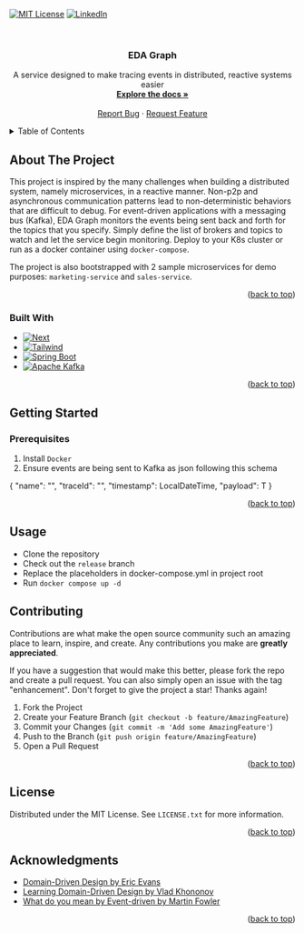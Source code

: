<a name="readme-top"></a>
[![MIT License][license-shield]][license-url]
[![LinkedIn][linkedin-shield]][linkedin-url]



<!-- PROJECT LOGO -->
<br />
<div align="center">
  <h3 align="center">EDA Graph</h3>

  <p align="center">
    A service designed to make tracing events in distributed, reactive systems easier
    <br />
    <a href="https://github.com/ShababKarim/eda-graph"><strong>Explore the docs »</strong></a>
    <br />
    <br />
    <a href="https://github.com/ShababKarim/eda-graph/issues">Report Bug</a>
    ·
    <a href="https://github.com/ShababKarim/eda-graph/issues">Request Feature</a>
  </p>
</div>



<!-- TABLE OF CONTENTS -->
<details>
  <summary>Table of Contents</summary>
  <ol>
    <li>
      <a href="#about-the-project">About The Project</a>
      <ul>
        <li><a href="#built-with">Built With</a></li>
      </ul>
    </li>
    <li>
      <a href="#getting-started">Getting Started</a>
      <ul>
        <li><a href="#prerequisites">Prerequisites</a></li>
      </ul>
    </li>
    <li><a href="#usage">Usage</a></li>
    <li><a href="#contributing">Contributing</a></li>
    <li><a href="#license">License</a></li>
    <li><a href="#acknowledgments">Acknowledgments</a></li>
  </ol>
</details>



<!-- ABOUT THE PROJECT -->
## About The Project

This project is inspired by the many challenges when building a distributed system, namely microservices, in a reactive manner. 
Non-p2p and asynchronous communication patterns lead to non-deterministic behaviors that are difficult to debug.
For event-driven applications with a messaging bus (Kafka), EDA Graph monitors the events being sent back and forth for
the topics that you specify. Simply define the list of brokers and topics to watch and let the service begin monitoring.
Deploy to your K8s cluster or run as a docker container using `docker-compose`.

The project is also bootstrapped with 2 sample microservices for demo purposes: `marketing-service` and `sales-service`.

<p align="right">(<a href="#readme-top">back to top</a>)</p>



### Built With


* [![Next][Next.js]][Next-url]
* [![Tailwind][Tailwind]][Tailwind-url]
* [![Spring Boot][Spring-Boot]][Spring-url]
* [![Apache Kafka][Kafka]][Kafka-url]

<p align="right">(<a href="#readme-top">back to top</a>)</p>



<!-- GETTING STARTED -->
## Getting Started

### Prerequisites

1. Install `Docker`
2. Ensure events are being sent to Kafka as json following this schema

{
    "name": "",
    "traceId": "",
    "timestamp": LocalDateTime,
    "payload": T
}

<p align="right">(<a href="#readme-top">back to top</a>)</p>


<!-- USAGE EXAMPLES -->
## Usage

* Clone the repository
* Check out the `release` branch
* Replace the placeholders in docker-compose.yml in project root
* Run `docker compose up -d`


<!-- CONTRIBUTING -->
## Contributing

Contributions are what make the open source community such an amazing place to learn, inspire, and create. Any contributions you make are **greatly appreciated**.

If you have a suggestion that would make this better, please fork the repo and create a pull request. You can also simply open an issue with the tag "enhancement".
Don't forget to give the project a star! Thanks again!

1. Fork the Project
2. Create your Feature Branch (`git checkout -b feature/AmazingFeature`)
3. Commit your Changes (`git commit -m 'Add some AmazingFeature'`)
4. Push to the Branch (`git push origin feature/AmazingFeature`)
5. Open a Pull Request

<p align="right">(<a href="#readme-top">back to top</a>)</p>

<!-- LICENSE -->
## License

Distributed under the MIT License. See `LICENSE.txt` for more information.

<p align="right">(<a href="#readme-top">back to top</a>)</p>


<!-- ACKNOWLEDGMENTS -->
## Acknowledgments

* [Domain-Driven Design by Eric Evans](https://www.amazon.com/Domain-Driven-Design-Tackling-Complexity-Software/dp/0321125215)
* [Learning Domain-Driven Design by Vlad Khononov](https://www.amazon.com/Learning-Domain-Driven-Design-Aligning-Architecture/dp/1098100131)
* [What do you mean by Event-driven by Martin Fowler](https://martinfowler.com/articles/201701-event-driven.html)

<p align="right">(<a href="#readme-top">back to top</a>)</p>



<!-- MARKDOWN LINKS & IMAGES -->
<!-- https://www.markdownguide.org/basic-syntax/#reference-style-links -->
[contributors-shield]: https://img.shields.io/github/contributors/ShababKarim/eda-graph.svg?style=for-the-badge
[contributors-url]: https://github.com/ShababKarim/eda-graph/graphs/contributors
[forks-shield]: https://img.shields.io/github/forks/ShababKarim/eda-graph.svg?style=for-the-badge
[forks-url]: https://github.com/ShababKarim/eda-graph/network/members
[stars-shield]: https://img.shields.io/github/stars/ShababKarim/eda-graph.svg?style=for-the-badge
[stars-url]: https://github.com/ShababKarim/eda-graph/stargazers
[issues-shield]: https://img.shields.io/github/issues/ShababKarim/eda-graph.svg?style=for-the-badge
[issues-url]: https://github.com/ShababKarim/eda-graph/issues
[license-shield]: https://img.shields.io/github/license/ShababKarim/eda-graph.svg?style=for-the-badge
[license-url]: https://github.com/ShababKarim/eda-graph/blob/master/LICENSE.txt
[linkedin-shield]: https://img.shields.io/badge/-LinkedIn-black.svg?style=for-the-badge&logo=linkedin&colorB=555
[linkedin-url]: https://linkedin.com/in/shabab-karim-43262413b
[Next.js]: https://img.shields.io/badge/next.js-000000?style=for-the-badge&logo=nextdotjs&logoColor=white
[Next-url]: https://nextjs.org/
[Tailwind]: https://img.shields.io/badge/tailwindcss-%2338B2AC.svg?style=for-the-badge&logo=tailwind-css&logoColor=white
[Tailwind-url]: https://tailwindcss.com/
[Next.js]: https://img.shields.io/badge/next.js-000000?style=for-the-badge&logo=nextdotjs&logoColor=white
[Next-url]: https://nextjs.org/
[Spring-boot]: https://img.shields.io/badge/spring-%236DB33F.svg?style=for-the-badge&logo=spring&logoColor=white
[Spring-url]: https://start.spring.io
[Kafka]: https://img.shields.io/badge/Apache%20Kafka-000?style=for-the-badge&logo=apachekafka
[Kafka-url]: https://kafka.apache.org/
